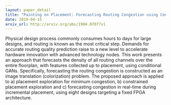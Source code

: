 ```yaml
---
layout: paper_detail
title: "Painting on Placement: Forecasting Routing Congestion using Conditional Generative Adversarial Nets"
date: 2019-04-15
arxiv_url: http://arxiv.org/abs/1904.07077v1
---
```


Physical design process commonly consumes hours to days for large designs, and routing is known as the most critical step. Demands for accurate routing quality prediction raise to a new level to accelerate hardware innovation with advanced technology nodes. This work presents an approach that forecasts the density of all routing channels over the entire floorplan, with features collected up to placement, using conditional GANs. Specifically, forecasting the routing congestion is constructed as an image translation (colorization) problem. The proposed approach is applied to a) placement exploration for minimum congestion, b) constrained placement exploration and c) forecasting congestion in real-time during incremental placement, using eight designs targeting a fixed FPGA architecture.
